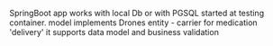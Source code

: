 SpringBoot app works with local Db or with PGSQL started at testing container.
model implements Drones entity - carrier for medication 'delivery'
it supports data model and business validation
